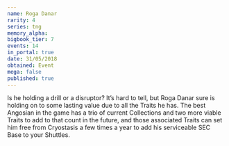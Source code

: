 ```yaml
---
name: Roga Danar
rarity: 4
series: tng
memory_alpha:
bigbook_tier: 7
events: 14
in_portal: true
date: 31/05/2018
obtained: Event
mega: false
published: true
---
```


Is he holding a drill or a disruptor? It’s hard to tell, but Roga Danar sure is holding on to some lasting value due to all the Traits he has. The best Angosian in the game has a trio of current Collections and two more viable Traits to add to that count in the future, and those associated Traits can set him free from Cryostasis a few times a year to add his serviceable SEC Base to your Shuttles.
